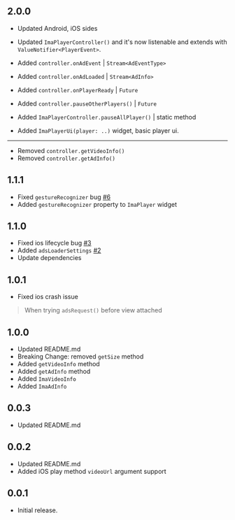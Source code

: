 ## 2.0.0
* Updated Android, iOS sides
* Updated `ImaPlayerController()` and it's now listenable and extends with `ValueNotifier<PlayerEvent>`.
* Added `controller.onAdEvent` | `Stream<AdEventType>`
* Added `controller.onAdLoaded` | `Stream<AdInfo>`
* Added `controller.onPlayerReady` | `Future`
* Added `controller.pauseOtherPlayers()` | `Future`
* Added `ImaPlayerController.pauseAllPlayer()` | static method

* Added `ImaPlayerUi(player: ..)` widget, basic player ui.
---

* Removed `controller.getVideoInfo()`
* Removed `controller.getAdInfo()`


## 1.1.1
* Fixed `gestureRecognizer` bug [#6](https://github.com/GeceGibi/ima_player/issues/6)
* Added `gestureRecognizer` property to `ImaPlayer` widget


## 1.1.0
* Fixed ios lifecycle bug [#3](https://github.com/GeceGibi/ima_player/issues/3)
* Added `adsLoaderSettings` [#2](https://github.com/GeceGibi/ima_player/issues/2)
* Update dependencies

## 1.0.1
* Fixed ios crash issue
> When trying `adsRequest()` before view attached


## 1.0.0
* Updated README.md
* Breaking Change: removed `getSize` method
* Added `getVideoInfo` method
* Added `getAdInfo` method
* Added `ImaVideoInfo`
* Added `ImaAdInfo`

## 0.0.3
* Updated README.md

## 0.0.2
* Updated README.md
* Added iOS play method `videoUrl` argument support

## 0.0.1
* Initial release.
